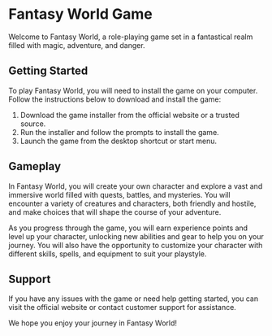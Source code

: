 # Fantasy World Game

Welcome to Fantasy World, a role-playing game set in a fantastical realm filled with magic, adventure, and danger.

## Getting Started

To play Fantasy World, you will need to install the game on your computer. Follow the instructions below to download and install the game:

1. Download the game installer from the official website or a trusted source.
2. Run the installer and follow the prompts to install the game.
3. Launch the game from the desktop shortcut or start menu.

## Gameplay

In Fantasy World, you will create your own character and explore a vast and immersive world filled with quests, battles, and mysteries. You will encounter a variety of creatures and characters, both friendly and hostile, and make choices that will shape the course of your adventure.

As you progress through the game, you will earn experience points and level up your character, unlocking new abilities and gear to help you on your journey. You will also have the opportunity to customize your character with different skills, spells, and equipment to suit your playstyle.

## Support

If you have any issues with the game or need help getting started, you can visit the official website or contact customer support for assistance.

We hope you enjoy your journey in Fantasy World!
